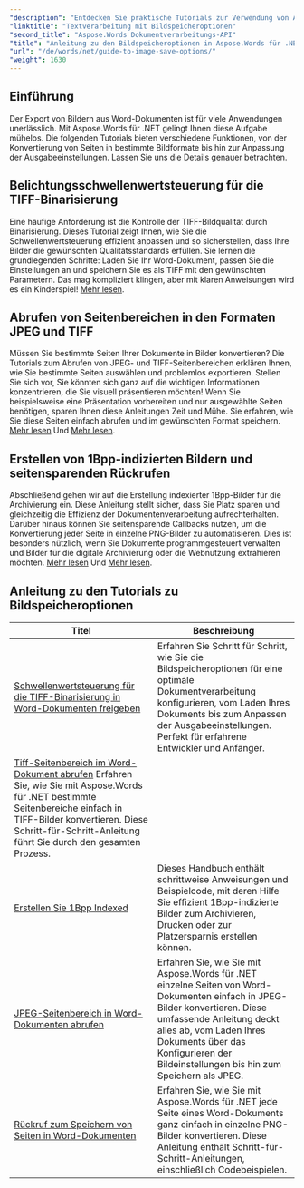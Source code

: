```yaml
---
"description": "Entdecken Sie praktische Tutorials zur Verwendung von Aspose.Words für .NET zum Speichern von Bildern mit leicht verständlichen Schritten und Codebeispielen für eine effiziente Dokumentverarbeitung."
"linktitle": "Textverarbeitung mit Bildspeicheroptionen"
"second_title": "Aspose.Words Dokumentverarbeitungs-API"
"title": "Anleitung zu den Bildspeicheroptionen in Aspose.Words für .NET"
"url": "/de/words/net/guide-to-image-save-options/"
"weight": 1630
---
```


## Einführung

Der Export von Bildern aus Word-Dokumenten ist für viele Anwendungen unerlässlich. Mit Aspose.Words für .NET gelingt Ihnen diese Aufgabe mühelos. Die folgenden Tutorials bieten verschiedene Funktionen, von der Konvertierung von Seiten in bestimmte Bildformate bis hin zur Anpassung der Ausgabeeinstellungen. Lassen Sie uns die Details genauer betrachten.

## Belichtungsschwellenwertsteuerung für die TIFF-Binarisierung

Eine häufige Anforderung ist die Kontrolle der TIFF-Bildqualität durch Binarisierung. Dieses Tutorial zeigt Ihnen, wie Sie die Schwellenwertsteuerung effizient anpassen und so sicherstellen, dass Ihre Bilder die gewünschten Qualitätsstandards erfüllen. Sie lernen die grundlegenden Schritte: Laden Sie Ihr Word-Dokument, passen Sie die Einstellungen an und speichern Sie es als TIFF mit den gewünschten Parametern. Das mag kompliziert klingen, aber mit klaren Anweisungen wird es ein Kinderspiel! [Mehr lesen](./expose-threshold-control-for-tiff-binarization-in-word-document/).

## Abrufen von Seitenbereichen in den Formaten JPEG und TIFF

Müssen Sie bestimmte Seiten Ihrer Dokumente in Bilder konvertieren? Die Tutorials zum Abrufen von JPEG- und TIFF-Seitenbereichen erklären Ihnen, wie Sie bestimmte Seiten auswählen und problemlos exportieren. Stellen Sie sich vor, Sie könnten sich ganz auf die wichtigen Informationen konzentrieren, die Sie visuell präsentieren möchten! Wenn Sie beispielsweise eine Präsentation vorbereiten und nur ausgewählte Seiten benötigen, sparen Ihnen diese Anleitungen Zeit und Mühe. Sie erfahren, wie Sie diese Seiten einfach abrufen und im gewünschten Format speichern. [Mehr lesen](./get-jpeg-page-range-word-document/) Und [Mehr lesen](./get-tiff-page-range-word-document/).

## Erstellen von 1Bpp-indizierten Bildern und seitensparenden Rückrufen

Abschließend gehen wir auf die Erstellung indexierter 1Bpp-Bilder für die Archivierung ein. Diese Anleitung stellt sicher, dass Sie Platz sparen und gleichzeitig die Effizienz der Dokumentenverarbeitung aufrechterhalten. Darüber hinaus können Sie seitensparende Callbacks nutzen, um die Konvertierung jeder Seite in einzelne PNG-Bilder zu automatisieren. Dies ist besonders nützlich, wenn Sie Dokumente programmgesteuert verwalten und Bilder für die digitale Archivierung oder die Webnutzung extrahieren möchten. [Mehr lesen](./create-1bpp-indexed/) Und [Mehr lesen](./page-saving-callback-word-document/).

 ## Anleitung zu den Tutorials zu Bildspeicheroptionen
| Titel | Beschreibung |
| --- | --- |
| [Schwellenwertsteuerung für die TIFF-Binarisierung in Word-Dokumenten freigeben](./expose-threshold-control-for-tiff-binarization-in-word-document/) | Erfahren Sie Schritt für Schritt, wie Sie die Bildspeicheroptionen für eine optimale Dokumentverarbeitung konfigurieren, vom Laden Ihres Dokuments bis zum Anpassen der Ausgabeeinstellungen. Perfekt für erfahrene Entwickler und Anfänger. |
| [Tiff-Seitenbereich im Word-Dokument abrufen](./get-tiff-page-range-word-document/) Erfahren Sie, wie Sie mit Aspose.Words für .NET bestimmte Seitenbereiche einfach in TIFF-Bilder konvertieren. Diese Schritt-für-Schritt-Anleitung führt Sie durch den gesamten Prozess. |
| [Erstellen Sie 1Bpp Indexed](./create-1bpp-indexed/) | Dieses Handbuch enthält schrittweise Anweisungen und Beispielcode, mit deren Hilfe Sie effizient 1Bpp-indizierte Bilder zum Archivieren, Drucken oder zur Platzersparnis erstellen können. |
| [JPEG-Seitenbereich in Word-Dokumenten abrufen](./get-jpeg-page-range-word-document/) | Erfahren Sie, wie Sie mit Aspose.Words für .NET einzelne Seiten von Word-Dokumenten einfach in JPEG-Bilder konvertieren. Diese umfassende Anleitung deckt alles ab, vom Laden Ihres Dokuments über das Konfigurieren der Bildeinstellungen bis hin zum Speichern als JPEG. |
| [Rückruf zum Speichern von Seiten in Word-Dokumenten](./page-saving-callback-word-document/) | Erfahren Sie, wie Sie mit Aspose.Words für .NET jede Seite eines Word-Dokuments ganz einfach in einzelne PNG-Bilder konvertieren. Diese Anleitung enthält Schritt-für-Schritt-Anleitungen, einschließlich Codebeispielen. |
